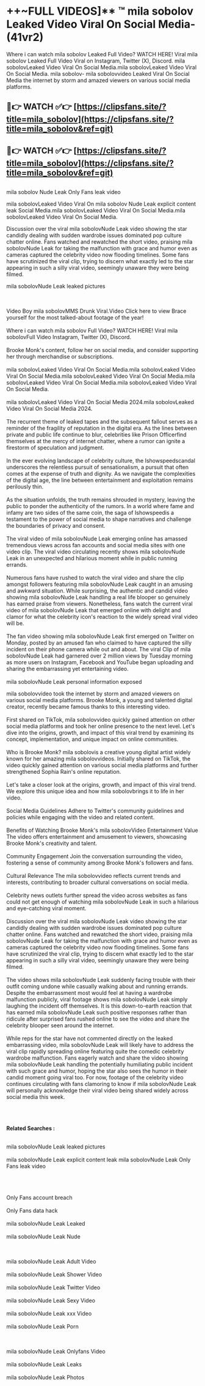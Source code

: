 #  ++~FULL VIDEOS]** ™ mila sobolov Leaked Video Viral On Social Media- (41vr2)

Where i can watch mila sobolov Leaked Full Video? WATCH HERE! Viral mila sobolov Leaked Full Video Viral on Instagram, Twitter (X), Discord.
mila sobolovLeaked Video Viral On Social Media.mila sobolovLeaked Video Viral On Social Media.
mila sobolov- mila sobolovvideo Leaked Viral On Social Media the internet by storm and amazed viewers on various social media platforms.



## 🔴👉 WATCH ✅👉 [https://clipsfans.site/?title=mila_sobolov](https://clipsfans.site/?title=mila_sobolov&ref=git)


## 🔴👉 WATCH ✅👉 [https://clipsfans.site/?title=mila_sobolov](https://clipsfans.site/?title=mila_sobolov&ref=git)
##


mila sobolov Nude Leak Only Fans leak video 


mila sobolovLeaked Video Viral On  mila sobolov Nude Leak explicit content leak Social Media.mila sobolovLeaked Video Viral On Social Media.mila sobolovLeaked Video Viral On Social Media.



Discussion over the viral mila sobolovNude Leak video showing the star candidly dealing with sudden wardrobe issues dominated pop culture chatter online. Fans watched and rewatched the short video, praising mila sobolovNude Leak for taking the malfunction with grace and humor even as cameras captured the celebrity video now flooding timelines. Some fans have scrutinized the viral clip, trying to discern what exactly led to the star appearing in such a silly viral video, seemingly unaware they were being filmed.


mila sobolovNude Leak leaked pictures


  <br>

  <br>
Video Boy mila sobolovMMS Drunk Viral.Video Click here to view Brace yourself for the most talked-about footage of the year!
<br><br>
Where i can watch mila sobolov Full Video? WATCH HERE! Viral mila sobolovFull Video Instagram, Twitter (X), Discord.
<br><br>
Brooke Monk's content, follow her on social media, and consider supporting her through merchandise or subscriptions.
<br><br>
mila sobolovLeaked Video Viral On Social Media.mila sobolovLeaked Video Viral On Social Media.mila sobolovLeaked Video Viral On Social Media.mila sobolovLeaked Video Viral On Social Media.mila sobolovLeaked Video Viral On Social Media.
<br><br>
mila sobolovLeaked Video Viral On Social Media 2024.mila sobolovLeaked Video Viral On Social Media 2024.
<br><br>
The recurrent theme of leaked tapes and the subsequent fallout serves as a reminder of the fragility of reputation in the digital era. As the lines between private and public life continue to blur, celebrities like Prison Officerfind themselves at the mercy of internet chatter, where a rumor can ignite a firestorm of speculation and judgment.
<br><br>
In the ever evolving landscape of celebrity culture, the Ishowspeedscandal underscores the relentless pursuit of sensationalism, a pursuit that often comes at the expense of truth and dignity. As we navigate the complexities of the digital age, the line between entertainment and exploitation remains perilously thin.
<br><br>
As the situation unfolds, the truth remains shrouded in mystery, leaving the public to ponder the authenticity of the rumors. In a world where fame and infamy are two sides of the same coin, the saga of Ishowspeedis a testament to the power of social media to shape narratives and challenge the boundaries of privacy and consent.
<br><br>
The viral video of mila sobolovNude Leak emerging online has amassed tremendous views across fan accounts and social media sites with one video clip. The viral video circulating recently shows mila sobolovNude Leak in an unexpected and hilarious moment while in public running errands.
<br><br>
Numerous fans have rushed to watch the viral video and share the clip amongst followers featuring mila sobolovNude Leak caught in an amusing and awkward situation. While surprising, the authentic and candid video showing mila sobolovNude Leak handling a real life blooper so genuinely has earned praise from viewers. Nonetheless, fans watch the current viral video of mila sobolovNude Leak that emerged online with delight and clamor for what the celebrity icon's reaction to the widely spread viral video will be.
<br><br>
The fan video showing mila sobolovNude Leak first emerged on Twitter on Monday, posted by an amused fan who claimed to have captured the silly incident on their phone camera while out and about. The viral Clip of mila sobolovNude Leak had garnered over 2 million views by Tuesday morning as more users on Instagram, Facebook and YouTube began uploading and sharing the embarrassing yet entertaining video.
<br><br>
mila sobolovNude Leak personal information exposed

mila sobolovvideo took the internet by storm and amazed viewers on various social media platforms. Brooke Monk, a young and talented digital creator, recently became famous thanks to this interesting video.
<br><br>
First shared on TikTok, mila sobolovvideo quickly gained attention on other social media platforms and took her online presence to the next level. Let's dive into the origins, growth, and impact of this viral trend by examining its concept, implementation, and unique impact on online communities.
<br><br>
Who is Brooke Monk? mila sobolovis a creative young digital artist widely known for her amazing mila sobolovvideos. Initially shared on TikTok, the video quickly gained attention on various social media platforms and further strengthened Sophia Rain's online reputation.
<br><br>
Let's take a closer look at the origins, growth, and impact of this viral trend. We explore this unique idea and how mila sobolovbrings it to life in her video.
<br><br>
Social Media Guidelines Adhere to Twitter's community guidelines and policies while engaging with the video and related content.
<br><br>
Benefits of Watching Brooke Monk's mila sobolovVideo Entertainment Value The video offers entertainment and amusement to viewers, showcasing Brooke Monk's creativity and talent.
<br><br>
Community Engagement Join the conversation surrounding the video, fostering a sense of community among Brooke Monk's followers and fans.
<br><br>
Cultural Relevance The mila sobolovvideo reflects current trends and interests, contributing to broader cultural conversations on social media.
<br><br>
Celebrity news outlets further spread the video across websites as fans could not get enough of watching mila sobolovNude Leak in such a hilarious and eye-catching viral moment.
<br><br>
Discussion over the viral mila sobolovNude Leak video showing the star candidly dealing with sudden wardrobe issues dominated pop culture chatter online. Fans watched and rewatched the short video, praising mila sobolovNude Leak for taking the malfunction with grace and humor even as cameras captured the celebrity video now flooding timelines. Some fans have scrutinized the viral clip, trying to discern what exactly led to the star appearing in such a silly viral video, seemingly unaware they were being filmed.
<br><br>
The video shows mila sobolovNude Leak suddenly facing trouble with their outfit coming undone while casually walking about and running errands. Despite the embarrassment most would feel at having a wardrobe malfunction publicly, viral footage shows mila sobolovNude Leak simply laughing the incident off themselves. It is this down-to-earth reaction that has earned mila sobolovNude Leak such positive responses rather than ridicule after surprised fans rushed online to see the video and share the celebrity blooper seen around the internet.
<br><br>
While reps for the star have not commented directly on the leaked embarrassing video, mila sobolovNude Leak will likely have to address the viral clip rapidly spreading online featuring quite the comedic celebrity wardrobe malfunction. Fans eagerly watch and share the video showing mila sobolovNude Leak handling the potentially humiliating public incident with such grace and humor, hoping the star also sees the humor in their candid moment going viral too. For now, footage of the celebrity video continues circulating with fans clamoring to know if mila sobolovNude Leak will personally acknowledge their viral video being shared widely across social media this week.
<br><br>

<br><br>
<strong>Related Searches :</strong>
<br><br>

mila sobolovNude Leak leaked pictures
<br><br>
mila sobolovNude Leak explicit content leak
mila sobolovNude Leak Only Fans leak video
<br><br>

<br><br>
Only Fans account breach
<br><br>
Only Fans data hack
<br><br>
mila sobolovNude Leak Leaked
<br><br>
mila sobolovNude Leak Nude

<br><br>
mila sobolovNude Leak Adult Video
<br><br>
mila sobolovNude Leak Shower Video
<br><br>
mila sobolovNude Leak Twitter Video
<br><br>
mila sobolovNude Leak Sexy Video
<br><br>
mila sobolovNude Leak xxx Video
<br><br>
mila sobolovNude Leak Porn

<br><br>
mila sobolovNude Leak Onlyfans Video
<br><br>
mila sobolovNude Leak Leaks
<br><br>
mila sobolovNude Leak Photos